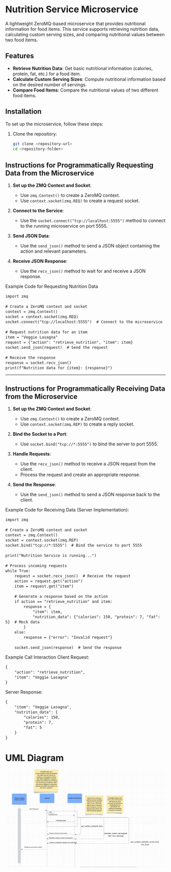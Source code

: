 # Nutrition Service Microservice

A lightweight ZeroMQ-based microservice that provides nutritional information for food items. This service supports retrieving nutrition data, calculating custom serving sizes, and comparing nutritional values between two food items.

## Features

- **Retrieve Nutrition Data**: Get basic nutritional information (calories, protein, fat, etc.) for a food item.
- **Calculate Custom Serving Sizes**: Compute nutritional information based on the desired number of servings.
- **Compare Food Items**: Compare the nutritional values of two different food items.

## Installation

To set up the microservice, follow these steps:

1. Clone the repository:

   ```bash
   git clone <repository-url>
   cd <repository-folder>
   ```

## Instructions for Programmatically Requesting Data from the Microservice

1. **Set up the ZMQ Context and Socket**:

   - Use `zmq.Context()` to create a ZeroMQ context.
   - Use `context.socket(zmq.REQ)` to create a request socket.

2. **Connect to the Service**:

   - Use the `socket.connect("tcp://localhost:5555")` method to connect to the running microservice on port 5555.

3. **Send JSON Data**:

   - Use the `send_json()` method to send a JSON object containing the action and relevant parameters.

4. **Receive JSON Response**:
   - Use the `recv_json()` method to wait for and receive a JSON response.

Example Code for Requesting Nutrition Data

```
import zmq

# Create a ZeroMQ context and socket
context = zmq.Context()
socket = context.socket(zmq.REQ)
socket.connect("tcp://localhost:5555")  # Connect to the microservice

# Request nutrition data for an item
item = "Veggie Lasagna"
request = {"action": "retrieve_nutrition", "item": item}
socket.send_json(request)  # Send the request

# Receive the response
response = socket.recv_json()
print(f"Nutrition data for {item}: {response}")

```

---

## Instructions for Programmatically Receiving Data from the Microservice

1. **Set up the ZMQ Context and Socket**:

   - Use `zmq.Context()` to create a ZeroMQ context.
   - Use `context.socket(zmq.REP)` to create a reply socket.

2. **Bind the Socket to a Port**:

   - Use `socket.bind("tcp://*:5555")` to bind the server to port 5555.

3. **Handle Requests**:

   - Use the `recv_json()` method to receive a JSON request from the client.
   - Process the request and create an appropriate response.

4. **Send the Response**:
   - Use the `send_json()` method to send a JSON response back to the client.

Example Code for Receiving Data (Server Implementation):

```
import zmq

# Create a ZeroMQ context and socket
context = zmq.Context()
socket = context.socket(zmq.REP)
socket.bind("tcp://*:5555")  # Bind the service to port 5555

print("Nutrition Service is running...")

# Process incoming requests
while True:
    request = socket.recv_json()  # Receive the request
    action = request.get("action")
    item = request.get("item")

    # Generate a response based on the action
    if action == "retrieve_nutrition" and item:
        response = {
            "item": item,
            "nutrition_data": {"calories": 150, "protein": 7, "fat": 5}  # Mock data
        }
    else:
        response = {"error": "Invalid request"}

    socket.send_json(response)  # Send the response
```

Example Call Interaction
Client Request:

```
{
    "action": "retrieve_nutrition",
    "item": "Veggie Lasagna"
}
```

Server Response:

```
{
    "item": "Veggie Lasagna",
    "nutrition_data": {
        "calories": 150,
        "protein": 7,
        "fat": 5
    }
}
```


# UML Diagram

![](uml_diagram.png)
